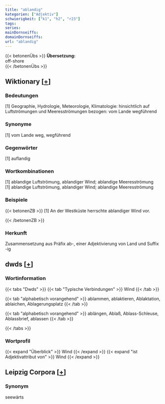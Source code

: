 ```yaml
---
title: "ablandig"
kategorien: ["Adjektiv"]
schwierigkeit: ["k1", "h2", "r23"]
tags:
series:
mainDornseiffs:
domainDornseiffs:
url: "ablandig"
---
```


{{< betonenÜbs >}}
**Übersetzung:**  
off-shore  
{{< /betonenÜbs >}}

## Wiktionary [[+](https://de.wiktionary.org/wiki/ablandig)]

### Bedeutungen
[1] Geographie, Hydrologie, Meteorologie, Klimatologie: hinsichtlich auf Luftströmungen und Meeresströmungen bezogen: vom Lande wegführend  

### Synonyme
[1] vom Lande weg, wegführend  

### Gegenwörter
[1] auflandig  

### Wortkombinationen
[1] ablandige Luftströmung, ablandiger Wind; ablandige Meeresströmung  
[1] ablandige Luftströmung, ablandiger Wind; ablandige Meeresströmung  

### Beispiele
{{< betonenZB >}}
[1] An der Westküste herrschte ablandiger Wind vor.  

{{< /betonenZB >}}
### Herkunft
Zusammensetzung aus Präfix ab-, einer Adjektivierung von Land und Suffix -ig  



## dwds [[+](https://www.dwds.de/wb/ablandig)]

### Wortinformation
{{< tabs "Dwds" >}}
{{< tab "Typische Verbindungen" >}}
Wind
{{< /tab >}}

{{< tab "alphabetisch vorangehend" >}}
ablammen, ablaktieren, Ablaktation, ablaichen, Ablagerungsplatz
{{< /tab >}}

{{< tab "alphabetisch vorangehend" >}}
ablängen, Ablaß, Ablass-Schleuse, Ablassbrief, ablassen
{{< /tab >}}

{{< /tabs >}}

### Wortprofil
{{< expand "Überblick" >}} Wind {{< /expand >}}
{{< expand "ist Adjektivattribut von" >}} Wind {{< /expand >}}

## Leipzig Corpora [[+](https://corpora.uni-leipzig.de/en/res?word=ablandig&corpusId=deu_newscrawl-public_2018)]


### Synonym
seewärts

